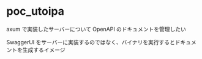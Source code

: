 # poc_utoipa

axum で実装したサーバーについて OpenAPI のドキュメントを管理したい

SwaggerUI をサーバーに実装するのではなく、バイナリを実行するとドキュメントを生成するイメージ
